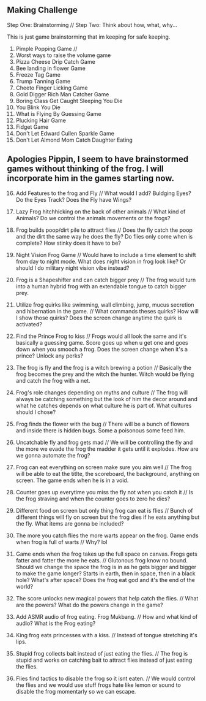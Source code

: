 ## Making Challenge

Step One: Brainstorming // Step Two: Think about how, what, why...

This is just game brainstorming that im keeping for safe keeping.

1. Pimple Popping Game //
2. Worst ways to raise the volume game
3. Pizza Cheese Drip Catch Game
4. Bee landing in flower Game
5. Freeze Tag Game
6. Trump Tanning Game
7. Cheeto Finger Licking Game
8. Gold Digger Rich Man Catcher Game
9. Boring Class Get Caught Sleeping You Die
10. You Blink You Die
11. What is Flying By Guessing Game
12. Plucking Hair Game
13. Fidget Game
14. Don't Let Edward Cullen Sparkle Game
15. Don't Let Almond Mom Catch Daughter Eating

## Apologies Pippin, I seem to have brainstormed games without thinking of the frog. I will incorporate him in the games starting now.

16. Add Features to the frog and Fly // What would I add? Buldging Eyes? Do the Eyes Track? Does the Fly have Wings?

17. Lazy Frog hitchhicking on the back of other animals // What kind of Animals? Do we control the animals movements or the frogs? 

18. Frog builds poop/dirt pile to attract flies // Does the fly catch the poop and the dirt the same way he does the fly? Do flies only come when is complete? How stinky does it have to be?

19. Night Vision Frog Game // Would have to include a time element to shift from day to night mode. What does night vision in frog look like? Or should I do military night vision vibe instead?

20. Frog is a Shapeshifter and can catch bigger prey // The frog would turn into a human hybrid frog with an extendable tongue to catch bigger prey.

21. Utilize frog quirks like swimming, wall climbing, jump, mucus secretion and hibernation in the game. // What commands theses quirks? How will I show those quirks? Does the screen change anytime the quirk is activated? 

22. Find the Prince Frog to kiss // Frogs would all look the same and it's basically a guessing game. Score goes up when u get one and goes down when you smooch a frog. Does the screen change when it's a prince? Unlock any perks?

23. The frog is fly and the frog is a witch brewing a potion // Basically the frog becomes the prey and the witch the hunter. Witch would be flying and catch the frog with a net.

24. Frog's role changes depending on myths and culture // The frog will always be catching something but the look of him the decor around and what he catches depends on what culture he is part of. What cultures should I chose?

25. Frog finds the flower with the bug // There will be a bunch of flowers and inside there is hidden bugs. Some a poisonous some feed him. 

26. Uncatchable fly and frog gets mad // We will be controlling the fly and the more we evade the frog the madder it gets until it explodes. How are we gonna automate the frog?

27. Frog can eat everything on screen make sure you aim well // The frog will be able to eat the titlte, the scoreboard, the background, anything on screen. The game ends when he is in a void.

28. Counter goes up everytime you miss the fly not when you catch it // Is the frog straving and when the counter goes to zero he dies? 

29. Different food on screen but only thing frog can eat is flies // Bunch of different things will fly on screen but the frog dies if he eats anything but the fly. What items are gonna be included?

30. The more you catch flies the more warts appear on the frog. Game ends when frog is full of warts // Why? lol

31. Game ends when the frog takes up the full space on canvas. Frogs gets fatter and fatter the more he eats. // Glutonous frog know no bound. Should we change the space the frog is in as he gets bigger and bigger to make the game longer? Starts in earth, then in space, then in a black hole? What's after space? Does the frog eat god and it's the end of the world?

32. The score unlocks new magical powers that help catch the flies. // What are the powers? What do the powers change in the game?

33. Add ASMR audio of frog eating. Frog Mukbang. // How and what kind of audio? What is the Frog eating?

34. King frog eats princesses with a kiss. // Instead of tongue stretching it's lips.

35. Stupid frog collects bait instead of just eating the flies. // The frog is stupid and works on catching bait to attract flies instead of just eating the flies.

36. Flies find tactics to disable the frog so it isnt eaten. // We would control the flies and we would use stuff frogs hate like lemon or sound to disable the frog momentarly so we can escape.